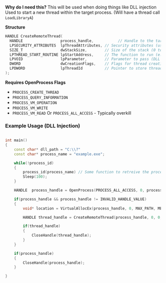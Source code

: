 
**Why do I need this?**
This will be used when doing things like DLL injection
Used to start a new thread within the target process. (Will have a thread call `LoadLibraryA`)

**Structure**
```cpp
HANDLE CreateRemoteThread(
  HANDLE                 process_handle,           // Handle to the target process
  LPSECURITY_ATTRIBUTES  lpThreadAttributes, // Security attributes (usually NULL)
  SIZE_T                 dwStackSize,        // Size of the stack (0 to use default)
  LPTHREAD_START_ROUTINE lpStartAddress,     // The function to run (e.g., LoadLibraryA)
  LPVOID                 lpParameter,        // Parameter to pass (DLL path)
  DWORD                  dwCreationFlags,    // Flags for thread creation (usually 0)
  LPDWORD                lpThreadId          // Pointer to store thread ID (optional)
);
```


**Requires OpenProcess Flags**
- `PROCESS_CREATE_THREAD`
- `PROCESS_QUERY_INFORMATION`
- `PROCESS_VM_OPERATION`
- `PROCESS_VM_WRITE`
- `PROCESS_VM_READ`
Or `PROCESS_ALL_ACCESS` - Typically overkill

### Example Usage (DLL Injection)
```cpp

int main()
{
	const char* dll_path = "C:\\?"
	const char* process_name = "example.exe";

	while(!process_id)
	{
		process_id(process_name) // Some function to retreive the process id from the name
		Sleep(100);
	}

	HANDLE  process_handle = OpenProcess(PROCESS_ALL_ACCESS, 0, process_id);

	if(process_handle && process_handle != INVALID_HANDLE_VALUE)
	{
		void* location = VirtualAllocEx(process_handle, 0, MAX_PATH, MEM_COMMIT | MEM_RESERVE, PAGE_READWRITE);

		HANDLE thread_handle = CreateRemoteThread(process_handle, 0, 0, (LPTHREAD_START_ROUTINE)LoadLibraryA, location, 0, 0);

		if(thread_handle)
		{
			CloseHandle(thread_handle);
		}
	}

	if(process_handle)
	{
		CloseHandle(process_handle);
	}

}
```